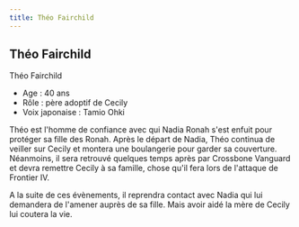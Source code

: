 ```yaml
---
title: Théo Fairchild
---
```


Théo Fairchild
--------------


Théo Fairchild  
- Age : 40 ans  
- Rôle : père adoptif de Cecily  
- Voix japonaise : Tamio Ohki


Théo est l'homme de confiance avec qui Nadia Ronah s'est enfuit pour protéger sa fille des Ronah. Après le départ de Nadia, Théo continua de veiller sur Cecily et montera une boulangerie pour garder sa couverture. Néanmoins, il sera retrouvé quelques temps après par Crossbone Vanguard et devra remettre Cecily à sa famille, chose qu'il fera lors de l'attaque de Frontier IV.


A la suite de ces évènements, il reprendra contact avec Nadia qui lui demandera de l'amener auprès de sa fille. Mais avoir aidé la mère de Cecily lui coutera la vie.

